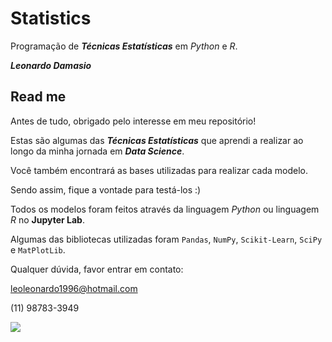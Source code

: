 # Statistics
Programação de **_Técnicas Estatísticas_** em *Python* e *R*.

**_Leonardo Damasio_**

## Read me

Antes de tudo, obrigado pelo interesse em meu repositório!

Estas são algumas das **_Técnicas Estatísticas_** que aprendi a realizar ao longo da minha jornada em **_Data Science_**. 

Você também encontrará as bases utilizadas para realizar cada modelo. 

Sendo assim, fique a vontade para testá-los :)

Todos os modelos foram feitos através da linguagem *Python* ou linguagem *R* no **Jupyter Lab**.

Algumas das bibliotecas utilizadas foram `Pandas`, `NumPy`, `Scikit-Learn`, `SciPy` e `MatPlotLib`.

Qualquer dúvida, favor entrar em contato:

leoleonardo1996@hotmail.com

(11) 98783-3949

![](https://dinamicaglobal.files.wordpress.com/2012/01/statistical_page.jpg?w=1400)
